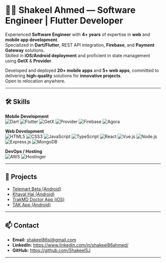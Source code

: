 # 👨‍💻 Shakeel Ahmed — Software Engineer | Flutter Developer

Experienced **Software Engineer** with **4+ years** of expertise in **web** and **mobile app development**.  
Specialized in **Dart/Flutter**, REST API integration, **Firebase**, and **Payment Gateway** solutions.  
Skilled in **iOS/Android deployment** and proficient in state management using **GetX** & **Provider**.  

Developed and deployed **20+ mobile apps** and **5+ web apps**, committed to delivering **high-quality** solutions for **innovative projects**.  
Open to relocation anywhere.

---

## 🛠 Skills

**Mobile Development**  
![Dart](https://img.shields.io/badge/Dart-0175C2?style=for-the-badge&logo=dart&logoColor=white)
![Flutter](https://img.shields.io/badge/Flutter-02569B?style=for-the-badge&logo=flutter&logoColor=white)
![GetX](https://img.shields.io/badge/GetX-1B1F23?style=for-the-badge&logo=flutter&logoColor=white)
![Provider](https://img.shields.io/badge/Provider-4285F4?style=for-the-badge&logo=flutter&logoColor=white)
![Firebase](https://img.shields.io/badge/Firebase-FFCA28?style=for-the-badge&logo=firebase&logoColor=black)
![Agora](https://img.shields.io/badge/Agora-099DFD?style=for-the-badge&logo=agora&logoColor=white)

**Web Development**  
![HTML5](https://img.shields.io/badge/HTML5-E34F26?style=for-the-badge&logo=html5&logoColor=white)
![CSS3](https://img.shields.io/badge/CSS3-1572B6?style=for-the-badge&logo=css3&logoColor=white)
![JavaScript](https://img.shields.io/badge/JavaScript-F7DF1E?style=for-the-badge&logo=javascript&logoColor=black)
![TypeScript](https://img.shields.io/badge/TypeScript-3178C6?style=for-the-badge&logo=typescript&logoColor=white)
![React](https://img.shields.io/badge/React-20232A?style=for-the-badge&logo=react&logoColor=61DAFB)
![Vue.js](https://img.shields.io/badge/Vue.js-35495E?style=for-the-badge&logo=vue.js&logoColor=4FC08D)
![Node.js](https://img.shields.io/badge/Node.js-339933?style=for-the-badge&logo=node.js&logoColor=white)
![Express.js](https://img.shields.io/badge/Express.js-000000?style=for-the-badge&logo=express&logoColor=white)
![MongoDB](https://img.shields.io/badge/MongoDB-4EA94B?style=for-the-badge&logo=mongodb&logoColor=white)

**DevOps / Hosting**  
![AWS](https://img.shields.io/badge/AWS-232F3E?style=for-the-badge&logo=amazonaws&logoColor=white)
![Hostinger](https://img.shields.io/badge/Hostinger-673DE6?style=for-the-badge&logo=hostinger&logoColor=white) 

---

## 🚀 Projects

- [Telemart Beta (Android)](https://play.google.com/store/apps/details?id=com.icl.telemartbeta&hl=en&gl=US)  
- [Khayal Hai (Android)](https://play.google.com/store/apps/details?id=com.nativebrains.khayalhai&hl=en&gl=US)  
- [TrakMD Doctor App (iOS)](https://apps.apple.com/us/app/trakmd-doctor-app/id1476907007)  
- [TAK App (Android)](https://play.google.com/store/apps/details?id=com.speedylancer.tak_app)  

---

## 📫 Contact

- **Email:** shakeel86sj@gmail.com
- **LinkedIn:** https://www.linkedin.com/in/shakeel86ahmed/ 
- **GitHub:** https://github.com/ShakeelSJ

---
